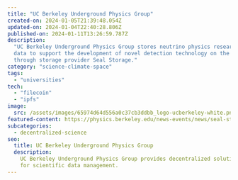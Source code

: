 ```yaml
---
title: "UC Berkeley Underground Physics Group"
created-on: 2024-01-05T21:39:48.054Z
updated-on: 2024-01-04T22:40:28.806Z
published-on: 2024-01-11T13:26:59.787Z
description:
  "UC Berkeley Underground Physics Group stores neutrino physics research
  data to support the development of novel detection technology on the Filecoin network
  through storage provider Seal Storage."
category: "science-climate-space"
tags:
  - "universities"
tech:
  - "filecoin"
  - "ipfs"
image:
  src: /assets/images/65974d64d556a0c37cb3ddbb_logo-ucberkeley-white.png
featured-content: https://physics.berkeley.edu/news-events/news/seal-storage-technology-partners-with-orebi-gann-group
subcategories:
  - decentralized-science
seo:
  title: UC Berkeley Underground Physics Group
  description:
    UC Berkeley Underground Physics Group provides decentralized solutions
    for scientific data management.
---
```

